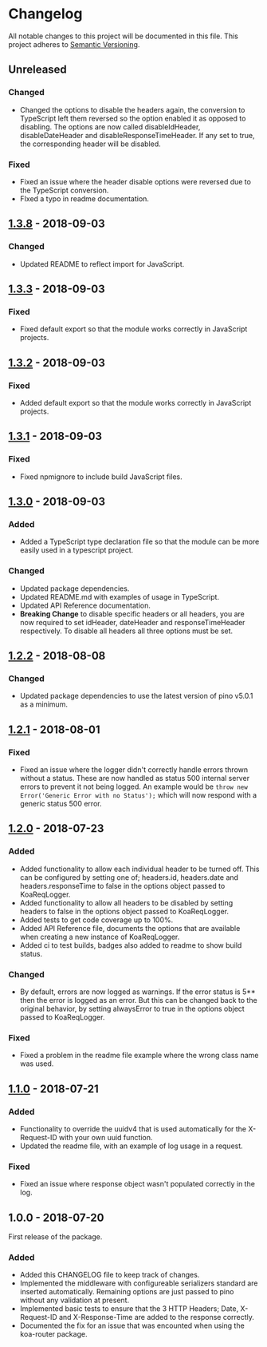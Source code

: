 # Changelog
All notable changes to this project will be documented in this file. This project adheres to [Semantic Versioning](https://semver.org/spec/v2.0.0.html).

## Unreleased
### Changed
- Changed the options to disable the headers again, the conversion to TypeScript left them reversed so the option enabled it as opposed to disabling. The options are now called disableIdHeader, disableDateHeader and disableResponseTimeHeader. If any set to true, the corresponding header will be disabled.
### Fixed
- Fixed an issue where the header disable options were reversed due to the TypeScript conversion.
- FIxed a typo in readme documentation.

## [1.3.8] - 2018-09-03
### Changed
- Updated README to reflect import for JavaScript.

## [1.3.3] - 2018-09-03
### Fixed
- Fixed default export so that the module works correctly in JavaScript projects.

## [1.3.2] - 2018-09-03
### Fixed
- Added default export so that the module works correctly in JavaScript projects.

## [1.3.1] - 2018-09-03
### Fixed
- Fixed npmignore to include build JavaScript files.

## [1.3.0] - 2018-09-03
### Added
- Added a TypeScript type declaration file so that the module can be more easily used in a typescript project.
### Changed
- Updated package dependencies.
- Updated README.md with examples of usage in TypeScript.
- Updated API Reference documentation.
- **Breaking Change** to disable specific headers or all headers, you are now required to set idHeader, dateHeader and responseTimeHeader respectively. To disable all headers all three options must be set.

## [1.2.2] - 2018-08-08
### Changed
- Updated package dependencies to use the latest version of pino v5.0.1 as a minimum.

## [1.2.1] - 2018-08-01
### Fixed
- Fixed an issue where the logger didn't correctly handle errors thrown without a status. These are now handled as status 500 internal server errors to prevent it not being logged. An example would be <code>throw new Error('Generic Error with no Status');</code> which will now respond with a generic status 500 error.

## [1.2.0] - 2018-07-23
### Added
- Added functionality to allow each individual header to be turned off. This can be configured by setting one of; headers.id, headers.date and headers.responseTime to false in the options object passed to KoaReqLogger.
- Added functionality to allow all headers to be disabled by setting headers to false in the options object passed to KoaReqLogger.
- Added tests to get code coverage up to 100%.
- Added API Reference file, documents the options that are available when creating a new instance of KoaReqLogger.
- Added ci to test builds, badges also added to readme to show build status.
### Changed
- By default, errors are now logged as warnings. If the error status is 5** then the error is logged as an error. But this can be changed back to the original behavior, by setting alwaysError to true in the options object passed to KoaReqLogger.
### Fixed
- Fixed a problem in the readme file example where the wrong class name was used.

## [1.1.0] - 2018-07-21
### Added
- Functionality to override the uuidv4 that is used automatically for the X-Request-ID with your own uuid function.
- Updated the readme file, with an example of log usage in a request.
### Fixed
- Fixed an issue where response object wasn't populated correctly in the log.

## 1.0.0 - 2018-07-20
First release of the package.
### Added
- Added this CHANGELOG file to keep track of changes.
- Implemented the middleware with configureable serializers standard are inserted automatically. Remaining options are just passed to pino without any validation at present.
- Implemented basic tests to ensure that the 3 HTTP Headers; Date, X-Request-ID and X-Response-Time are added to the response correctly.
- Documented the fix for an issue that was encounted when using the koa-router package.



<!-- LINKS --->
[1.3.8]: https://github.com/DrBarnabus/koa-req-logger/compare/v1.3.3...v1.3.8
[1.3.3]: https://github.com/DrBarnabus/koa-req-logger/compare/v1.3.2...v1.3.3
[1.3.2]: https://github.com/DrBarnabus/koa-req-logger/compare/v1.3.1...v1.3.2
[1.3.1]: https://github.com/DrBarnabus/koa-req-logger/compare/v1.3.0...v1.3.1
[1.3.0]: https://github.com/DrBarnabus/koa-req-logger/compare/v1.2.2...v1.3.0
[1.2.2]: https://github.com/DrBarnabus/koa-req-logger/compare/v1.2.1...v1.2.2
[1.2.1]: https://github.com/DrBarnabus/koa-req-logger/compare/v1.2.0...v1.2.1
[1.2.0]: https://github.com/DrBarnabus/koa-req-logger/compare/v1.1.0...v1.2.0
[1.1.0]: https://github.com/DrBarnabus/koa-req-logger/compare/v1.0.0...v1.1.0
